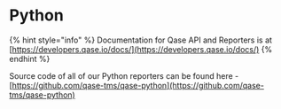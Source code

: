 # Python

{% hint style="info" %}
Documentation for Qase API and Reporters is at [https://developers.qase.io/docs/](https://developers.qase.io/docs/)
{% endhint %}



Source code of all of our Python reporters can be found here - [https://github.com/qase-tms/qase-python](https://github.com/qase-tms/qase-python)

